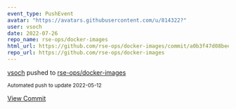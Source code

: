 ```yaml
---
event_type: PushEvent
avatar: "https://avatars.githubusercontent.com/u/814322?"
user: vsoch
date: 2022-07-26
repo_name: rse-ops/docker-images
html_url: https://github.com/rse-ops/docker-images/commit/a0b3f47d08bee3d0ef83d788ca08b779cd5d0ecb
repo_url: https://github.com/rse-ops/docker-images
---
```


<a href='https://github.com/vsoch' target='_blank'>vsoch</a> pushed to <a href='https://github.com/rse-ops/docker-images' target='_blank'>rse-ops/docker-images</a>

<small>Automated push to update  2022-05-12</small>

<a href='https://github.com/rse-ops/docker-images/commit/a0b3f47d08bee3d0ef83d788ca08b779cd5d0ecb' target='_blank'>View Commit</a>